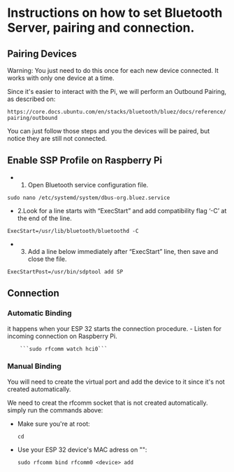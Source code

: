 # Instructions on how to set Bluetooth Server, pairing and connection.
## Pairing Devices

Warning: You just need to do this once for each new device connected. It works with only one device at a time.

Since it's easier to interact with the Pi, we will perform an Outbound Pairing, as described on:

```https://core.docs.ubuntu.com/en/stacks/bluetooth/bluez/docs/reference/pairing/outbound```

You can just follow those steps and you the devices will be paired, but notice they are still not connected.

## Enable SSP Profile on Raspberry Pi

- 1. Open Bluetooth service configuration file.

```sudo nano /etc/systemd/system/dbus-org.bluez.service```

- 2.Look for a line starts with “ExecStart” and add compatibility flag ‘-C’ at the end of the line.

```ExecStart=/usr/lib/bluetooth/bluetoothd -C```

- 3. Add a line below immediately after “ExecStart” line, then save and close the file.

```ExecStartPost=/usr/bin/sdptool add SP```

## Connection

### Automatic Binding
it happens when your ESP 32 starts the connection procedure.
    - Listen for incoming connection on Raspberry Pi.

        ```sudo rfcomm watch hci0```
### Manual Binding

You will need to create the virtual port and add the device to it since it's not created automatically.

We need to creat the rfcomm socket that is not created automatically. simply run the commands above:

- Make sure you're at root:
    
  ```cd```

- Use your ESP 32 device's MAC adress on "<device>":

  ```sudo rfcomm bind rfcomm0 <device> add```

